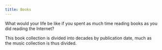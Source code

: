 ```yaml
---
title: Books
---
```

What would your life be like if you spent as much time
reading books as you did reading the Internet?

This book collection is divided into decades by publication
date, much as the music collection is thus divided.
